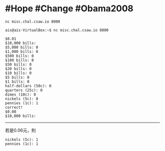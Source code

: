 # #Hope #Change #Obama2008


```nc misc.chal.csaw.io 8000```


```
ais@ais-VirtualBox:~$ nc misc.chal.csaw.io 8000

$0.01
$10,000 bills: 
$5,000 bills: 0
$1,000 bills: 0
$500 bills: 0
$100 bills: 0
$50 bills: 0
$20 bills: 0
$10 bills: 0
$5 bills: 0
$1 bills: 0
half-dollars (50c): 0
quarters (25c): 0
dimes (10c): 0
nickels (5c): 0
pennies (1c): 1
correct!
$0.08
$10,000 bills: 
```
--------------------------------------------------
若是0.06元，則
```
nickels (5c): 1
pennies (1c): 1
```




